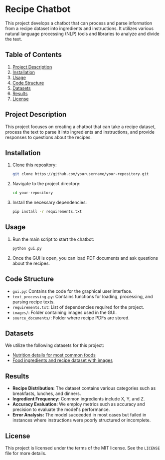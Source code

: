 # Recipe Chatbot

This project develops a chatbot that can process and parse information from a recipe dataset into ingredients and instructions. It utilizes various natural language processing (NLP) tools and libraries to analyze and divide the text.

## Table of Contents

1. [Project Description](#project-description)
2. [Installation](#installation)
3. [Usage](#usage)
4. [Code Structure](#code-structure)
5. [Datasets](#datasets)
6. [Results](#results)
7. [License](#license)

## Project Description

This project focuses on creating a chatbot that can take a recipe dataset, process the text to parse it into ingredients and instructions, and provide responses to questions about the recipes.

## Installation

1. Clone this repository:
    ```bash
    git clone https://github.com/yourusername/your-repository.git
    ```
2. Navigate to the project directory:
    ```bash
    cd your-repository
    ```
3. Install the necessary dependencies:
    ```bash
    pip install -r requirements.txt
    ```

## Usage

1. Run the main script to start the chatbot:
    ```bash
    python gui.py
    ```
2. Once the GUI is open, you can load PDF documents and ask questions about the recipes.

## Code Structure

- `gui.py`: Contains the code for the graphical user interface.
- `text_processing.py`: Contains functions for loading, processing, and parsing recipe texts.
- `requirements.txt`: List of dependencies required for the project.
- `images/`: Folder containing images used in the GUI.
- `source_documents/`: Folder where recipe PDFs are stored.

## Datasets

We utilize the following datasets for this project:
- [Nutrition details for most common foods](https://www.kaggle.com/datasets/niharika41298/nutrition-details-for-most-common-foods)
- [Food ingredients and recipe dataset with images](https://www.kaggle.com/datasets/pes12017000148/food-ingredients-and-recipe-dataset-with-images)

## Results

- **Recipe Distribution:** The dataset contains various categories such as breakfasts, lunches, and dinners.
- **Ingredient Frequency:** Common ingredients include X, Y, and Z.
- **Accuracy Evaluation:** We employ metrics such as accuracy and precision to evaluate the model's performance.
- **Error Analysis:** The model succeeded in most cases but failed in instances where instructions were poorly structured or incomplete.

## License

This project is licensed under the terms of the MIT license. See the `LICENSE` file for more details.
